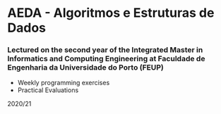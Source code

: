 # AEDA - Algoritmos e Estruturas de Dados
### Lectured on the second year of the Integrated Master in Informatics and Computing Engineering at Faculdade de Engenharia da Universidade do Porto (FEUP)

* Weekly programming exercises
* Practical Evaluations

2020/21
